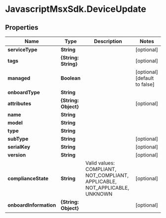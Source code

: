 # JavascriptMsxSdk.DeviceUpdate

## Properties

Name | Type | Description | Notes
------------ | ------------- | ------------- | -------------
**serviceType** | **String** |  | [optional] 
**tags** | **{String: String}** |  | [optional] 
**managed** | **Boolean** |  | [optional] [default to false]
**onboardType** | **String** |  | 
**attributes** | **{String: Object}** |  | [optional] 
**name** | **String** |  | 
**model** | **String** |  | 
**type** | **String** |  | 
**subType** | **String** |  | [optional] 
**serialKey** | **String** |  | [optional] 
**version** | **String** |  | [optional] 
**complianceState** | **String** | Valid values: COMPLIANT, NOT_COMPLIANT, APPLICABLE, NOT_APPLICABLE, UNKNOWN | [optional] 
**onboardInformation** | **{String: Object}** |  | [optional] 


